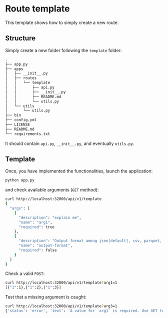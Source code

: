 # Route template

This template shows how to simply create a new route.

## Structure

Simply create a new folder following the `template` folder:

```bash
.
├── app.py
├── apps
│   ├── __init__.py
│   ├── routes
│   │   └── template
│   │       ├── api.py
│   │       ├── __init__.py
│   │       ├── README.md
│   │       └── utils.py
│   └── utils
│       └── utils.py
├── bin
├── config.yml
├── LICENSE
├── README.md
└── requirements.txt
```

It should contain `api.py`, `__init__.py`, and eventually `utils.py`.

## Template

Once, you have implemented the functionalities, launch the application:

```bash
python app.py
```

and check available arguments (`GET` method):

```bash
curl http://localhost:32000/api/v1/template
{
  "args": [
    {
      "description": "explain me",
      "name": "arg1",
      "required": true
    },
    {
      "description": "Output format among json[default], csv, parquet, votable",
      "name": "output-format",
      "required": false
    }
  ]
}
```

Check a valid `POST`:

```bash
curl http://localhost:32000/api/v1/template?arg1=1
[{"1":1},{"1":2},{"1":3}]
```

Test that a missing argument is caught:

```bash
curl http://localhost:32000/api/v1/template?arg3=1
{'status': 'error', 'text': 'A value for `arg1` is required. Use GET to check arguments.\n'}
```

